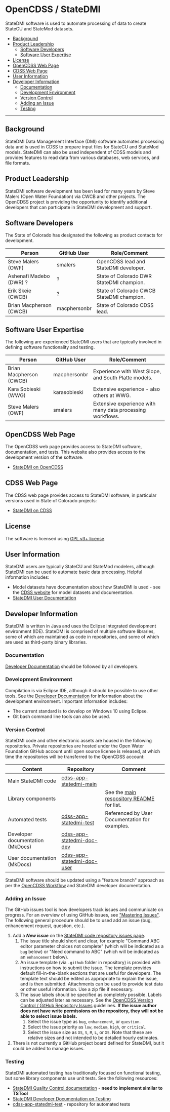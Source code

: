 # OpenCDSS / StateDMI #

StateDMI software is used to automate processing of data to create StateCU and StateMod datasets.

* [Background](#background)
* [Product Leadership](#product-leadership)
	+ [Software Developers](#software-developers)
	+ [Software User Expertise](#software-user-expertise)
* [License](#license)
* [OpenCDSS Web Page](#opencdss-web-page)
* [CDSS Web Page](#cdss-web-page)
* [User Information](#user-information)
* [Developer Information](#developer-information)
	+ [Documentation](#documentation)
	+ [Development Environment](#development-environment)
	+ [Version Control](#version-control)
	+ [Adding an Issue](#adding-an-issue)
	+ [Testing](#testing)

------------------

## Background ##

StateDMI Data Management Interface (DMI) software automates processing data
and is used in CDSS to prepare input files for StateCU and StateMod models.
StateDMI can also be used independent of CDSS models and provides features to read data from
various databases, web services, and file formats.

## Product Leadership ##

StateDMI software development has been lead for many years by Steve Malers (Open Water Foundation) via CWCB and other projects.
The OpenCDSS project is providing the opportunity to identify additional developers that can
participate in StateDMI development and support.

## Software Developers ##

The State of Colorado has designated the following as product contacts for development.

|**Person**             |**GitHub User**|**Role/Comment**|
|-----------------------|---------------|--------------------------------------------------------------------------------|
|Steve Malers (OWF)     |smalers        |OpenCDSS lead and StateDMI developer.                                           | 
|Ashenafi Madebo (DWR) ?|?              |State of Colorado DWR StateDMI champion.                                        |
|Erik Skeie (CWCB)      |?              |State of Colorado CWCB StateDMI champion.                                       |
|Brian Macpherson (CWCB)|macphersonbr   |State of Colorado CDSS lead.                                                    |

## Software User Expertise ##

The following are experienced StateDMI users that are typically involved in defining software functionality and testing.

|**Person**              |**GitHub User**|**Role/Comment**|
|------------------------|---------------|--------------------------------------------------------------------------------|
|Brian Macpherson (CWCB) |macphersonbr   |Experience with West Slope, and South Platte models.                            |
|Kara Sobieski (WWG)     |karasobieski   |Extensive experience - also others at WWG.                                      |
|Steve Malers (OWF)      |smalers        |Extensive experience with many data processing workflows.                       |

## OpenCDSS Web Page ##

The OpenCDSS web page provides access to StateDMI software, documentation, and tests.
This website also provides access to the development version of the software.

* [StateDMI on OpenCDSS](http://opencdss.state.co.us/statedmi/)

## CDSS Web Page ##

The CDSS web page provides access to StateDMI software, in particular versions used in State of Colorado projects:

* [StateDMI on CDSS](https://www.colorado.gov/pacific/cdss/statedmi)

## License ##

The software is licensed using [GPL v3+ license](https://github.com/OpenCDSS/cdss-app-statedmi-main/blob/master/LICENSE.md).

## User Information ##

StateDMI users are typically StateCU and StateMod modelers, although StateDMI can be used to automate basic data processing.
Helpful information includes:

* Model datasets have documentation about how StateDMI is used - see the
[CDSS website](https://www.colorado.gov/pacific/cdss/modeling-data) for model datasets and documentation.
* [StateDMI User Documentation](http://opencdss.state.co.us/statedmi/latest/doc-user/)

## Developer Information ##

StateDMI is written in Java and uses the Eclipse integrated development environment (IDE).
StateDMI is comprised of multiple software libraries, some of which are maintained as code in repositories,
and some of which are used as third-party binary libraries.

### Documentation ###

[Developer Documentation](http://opencdss.state.co.us/statedmi/latest/doc-dev/)
should be followed by all developers.

### Development Environment ###

Compilation is via Eclipse IDE, although it should be possible to use other tools.
See the [Developer Documentation](http://opencdss.state.co.us/statedmi/latest/doc-dev/)
for information about the development environment.
Important information includes:

* The current standard is to develop on Windows 10 using Eclipse.
* Git bash command line tools can also be used.

### Version Control ###

StateDMI code and other electronic assets are housed in the following repositories.
Private repositories are hosted under the Open Water Foundation GitHub account until open source license is released,
at which time the repositories will be transferred to the OpenCDSS account:

|**Content**                     |**Repository**|**Comment**|
|--------------------------------|--------------|-----------|
|Main StateDMI code              |[cdss-app-statedmi-main](https://github.com/OpenCDSS/cdss-app-statedmi-main)||
|Library components              ||See the [main respository README](https://github.com/OpenCDSS/cdss-app-statedmi-main) for list.|
|Automated tests                 |[cdss-app-statedmi-test](https://github.com/OpenCDSS/cdss-app-statedmi-test)|Referenced by User Documentation for examples.|
|Developer documentation (MkDocs)|[cdss-app-statedmi-doc-dev](https://github.com/OpenCDSS/cdss-app-statedmi-doc-dev)||
|User documentation (MkDocs)     |[cdss-app-statedmi-doc-user](https://github.com/OpenCDSS/cdss-app-statedmi-doc-user)||

StateDMI software should be updated using a "feature branch" approach as per the [OpenCDSS Workflow](../workflow/workflow)
and StateDMI developer documentation.

### Adding an Issue ###

The GitHub issues tool is how developers track issues and communicate on progress.
For an overview of using GitHub issues, see ["Mastering Issues"](https://guides.github.com/features/issues/).
The following general procedure should be to used add an issue (bug, enhancement request, question, etc.).

1. Add a ***New issue*** on the [StateDMI code repository issues page](https://github.com/OpenCDSS/cdss-app-statedmi-main/issues).
	1. The issue title should short and clear, for example "Command ABC editor parameter choices not complete"
	(which will be indicated as a `bug` below) or
	"Need command to ABC" (which will be indicated as an `enhancement` below).
	2. An issue template (via `.github` folder in repository) is provided with instructions on how to submit the issue.
	The template provides default fill-in-the-blank sections that are useful for developers.
	The template text should be edited as appropriate to explain the issue, and is then submitted.
	Attachments can be used to provide test data or other useful information.  Use a zip file if necessary.
	3. The issue labels should be specified as completely possible.
	Labels can be adjusted later as necessary.
	See the [OpenCDSS Version Control / GitHub Repository Issues](../version-control/version-control.md#github-repository-issues) guidelines.
	**If the issue author does not have write permissions on the repository, they will not be able to select issue labels.**
		1. Select the issue type as `bug`, `enhancement`, or `question`.
		2. Select the issue priority as `low`, `medium`, `high`, or `critical`.
		3. Select the issue size as `XS`, `S`, `M`, `L`, or `XS`.
		Note that these are relative sizes and not intended to be detailed hourly estimates.
2. There is not currently a GitHub project board defined for StateDMI, but it could be added to manage issues.

### Testing ###

StateDMI automated testing has traditionally focused on functional testing, but some library components
use unit tests.  See the following resources:

* [StateDMI Quality Control documentation](http://opencdss.state.co.us/statedmi/latest/doc-user/quality-control/quality-control/) - **need to implement similar to TSTool**
* [StateDMI Developer Documentation on Testing](http://opencdss.state.co.us/statedmi/latest/doc-dev/dev-tasks/testing/testing/)
* [cdss-app-statedmi-test](https://github.com/OpenCDSS/cdss-app-statedmi-test) - repository for automated tests

